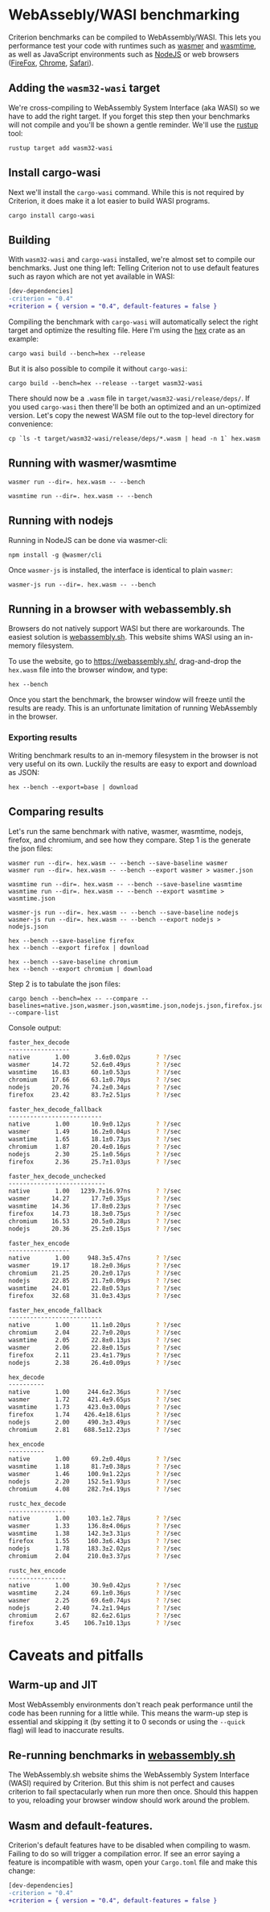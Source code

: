 # WebAssebly/WASI benchmarking

Criterion benchmarks can be compiled to WebAssembly/WASI. This lets you performance test your code with runtimes such as [wasmer](https://wasmer.io/) and [wasmtime](https://wasmtime.dev/), as well as JavaScript environments such as [NodeJS](https://nodejs.org/en/) or web browsers ([FireFox](https://www.mozilla.org/en-US/firefox/new/), [Chrome](https://www.google.com/chrome/), [Safari](https://www.apple.com/safari/)).

## Adding the `wasm32-wasi` target

We're cross-compiling to WebAssembly System Interface (aka WASI) so we have to add the right target. If you forget this step then your benchmarks will not compile and you'll be shown a gentle reminder. We'll use the [rustup](https://rustup.rs/) tool:

```properties
rustup target add wasm32-wasi
```

## Install cargo-wasi

Next we'll install the `cargo-wasi` command. While this is not required by Criterion, it does make it a lot easier to build WASI programs.

```properties
cargo install cargo-wasi
```

## Building

With `wasm32-wasi` and `cargo-wasi` installed, we're almost set to compile our benchmarks. Just one thing left: Telling Criterion not to use default features such as rayon which are not yet available in WASI:

```diff
[dev-dependencies]
-criterion = "0.4"
+criterion = { version = "0.4", default-features = false }
```

Compiling the benchmark with `cargo-wasi` will automatically select the right target and optimize the resulting file. Here I'm using the [hex](https://crates.io/crates/hex) crate as an example:

```properties
cargo wasi build --bench=hex --release
```

But it is also possible to compile it without `cargo-wasi`:

```properties
cargo build --bench=hex --release --target wasm32-wasi
```

There should now be a `.wasm` file in `target/wasm32-wasi/release/deps/`. If you used `cargo-wasi` then there'll be both an optimized and an un-optimized version. Let's copy the newest WASM file out to the top-level directory for convenience:

```console
cp `ls -t target/wasm32-wasi/release/deps/*.wasm | head -n 1` hex.wasm
```

## Running with wasmer/wasmtime

```properties
wasmer run --dir=. hex.wasm -- --bench
```

```properties
wasmtime run --dir=. hex.wasm -- --bench
```

## Running with nodejs

Running in NodeJS can be done via wasmer-cli:

```properties
npm install -g @wasmer/cli
```

Once `wasmer-js` is installed, the interface is identical to plain `wasmer`:

```properties
wasmer-js run --dir=. hex.wasm -- --bench
```

## Running in a browser with webassembly.sh

Browsers do not natively support WASI but there are workarounds. The easiest solution is [webassembly.sh](https://webassembly.sh/). This website shims WASI using an in-memory filesystem.

To use the website, go to https://webassembly.sh/, drag-and-drop the `hex.wasm` file into the browser window, and type:

```properties
hex --bench
```

Once you start the benchmark, the browser window will freeze until the results are ready. This is an unfortunate limitation of running WebAssembly in the browser.

### Exporting results

Writing benchmark results to an in-memory filesystem in the browser is not very useful on its own. Luckily the results are easy to export and download as JSON:

```properties
hex --bench --export=base | download
```

## Comparing results

Let's run the same benchmark with native, wasmer, wasmtime, nodejs, firefox, and chromium, and see how they compare. Step 1 is the generate the json files:

```properties
wasmer run --dir=. hex.wasm -- --bench --save-baseline wasmer
wasmer run --dir=. hex.wasm -- --bench --export wasmer > wasmer.json
```

```properties
wasmtime run --dir=. hex.wasm -- --bench --save-baseline wasmtime
wasmtime run --dir=. hex.wasm -- --bench --export wasmtime > wasmtime.json
```

```properties
wasmer-js run --dir=. hex.wasm -- --bench --save-baseline nodejs
wasmer-js run --dir=. hex.wasm -- --bench --export nodejs > nodejs.json
```

```properties
hex --bench --save-baseline firefox
hex --bench --export firefox | download
```

```properties
hex --bench --save-baseline chromium
hex --bench --export chromium | download
```

Step 2 is to tabulate the json files:

```properties
cargo bench --bench=hex -- --compare --baselines=native.json,wasmer.json,wasmtime.json,nodejs.json,firefox.json,chromium.json --compare-list
```

Console output:

```bash
faster_hex_decode
-----------------
native       1.00       3.6±0.02µs       ? ?/sec
wasmer      14.72      52.6±0.49µs       ? ?/sec
wasmtime    16.83      60.1±0.53µs       ? ?/sec
chromium    17.66      63.1±0.70µs       ? ?/sec
nodejs      20.76      74.2±0.34µs       ? ?/sec
firefox     23.42      83.7±2.51µs       ? ?/sec

faster_hex_decode_fallback
--------------------------
native       1.00      10.9±0.12µs       ? ?/sec
wasmer       1.49      16.2±0.04µs       ? ?/sec
wasmtime     1.65      18.1±0.73µs       ? ?/sec
chromium     1.87      20.4±0.16µs       ? ?/sec
nodejs       2.30      25.1±0.56µs       ? ?/sec
firefox      2.36      25.7±1.03µs       ? ?/sec

faster_hex_decode_unchecked
---------------------------
native       1.00   1239.7±16.97ns       ? ?/sec
wasmer      14.27      17.7±0.35µs       ? ?/sec
wasmtime    14.36      17.8±0.23µs       ? ?/sec
firefox     14.73      18.3±0.75µs       ? ?/sec
chromium    16.53      20.5±0.28µs       ? ?/sec
nodejs      20.36      25.2±0.15µs       ? ?/sec

faster_hex_encode
-----------------
native       1.00     948.3±5.47ns       ? ?/sec
wasmer      19.17      18.2±0.36µs       ? ?/sec
chromium    21.25      20.2±0.17µs       ? ?/sec
nodejs      22.85      21.7±0.09µs       ? ?/sec
wasmtime    24.01      22.8±0.53µs       ? ?/sec
firefox     32.68      31.0±3.43µs       ? ?/sec

faster_hex_encode_fallback
--------------------------
native       1.00      11.1±0.20µs       ? ?/sec
chromium     2.04      22.7±0.20µs       ? ?/sec
wasmtime     2.05      22.8±0.13µs       ? ?/sec
wasmer       2.06      22.8±0.15µs       ? ?/sec
firefox      2.11      23.4±1.79µs       ? ?/sec
nodejs       2.38      26.4±0.09µs       ? ?/sec

hex_decode
----------
native       1.00     244.6±2.36µs       ? ?/sec
wasmer       1.72     421.4±9.65µs       ? ?/sec
wasmtime     1.73     423.0±3.00µs       ? ?/sec
firefox      1.74    426.4±18.61µs       ? ?/sec
nodejs       2.00     490.3±3.49µs       ? ?/sec
chromium     2.81    688.5±12.23µs       ? ?/sec

hex_encode
----------
native       1.00      69.2±0.40µs       ? ?/sec
wasmtime     1.18      81.7±0.38µs       ? ?/sec
wasmer       1.46     100.9±1.22µs       ? ?/sec
nodejs       2.20     152.5±1.93µs       ? ?/sec
chromium     4.08     282.7±4.19µs       ? ?/sec

rustc_hex_decode
----------------
native       1.00     103.1±2.78µs       ? ?/sec
wasmer       1.33     136.8±4.06µs       ? ?/sec
wasmtime     1.38     142.3±3.31µs       ? ?/sec
firefox      1.55     160.3±6.43µs       ? ?/sec
nodejs       1.78     183.3±2.02µs       ? ?/sec
chromium     2.04     210.0±3.37µs       ? ?/sec

rustc_hex_encode
----------------
native       1.00      30.9±0.42µs       ? ?/sec
wasmtime     2.24      69.1±0.36µs       ? ?/sec
wasmer       2.25      69.6±0.74µs       ? ?/sec
nodejs       2.40      74.2±1.94µs       ? ?/sec
chromium     2.67      82.6±2.61µs       ? ?/sec
firefox      3.45    106.7±10.13µs       ? ?/sec
```

# Caveats and pitfalls

## Warm-up and JIT

Most WebAssembly environments don't reach peak performance until the code has been running for a little while. This means the warm-up step is essential and skipping it (by setting it to 0 seconds or using the `--quick` flag) will lead to inaccurate results.

## Re-running benchmarks in [webassembly.sh](https://webassembly.sh/)

The WebAssembly.sh website shims the WebAssembly System Interface (WASI) required by Criterion. But this shim is not perfect and causes criterion to fail spectacularly when run more then once. Should this happen to you, reloading your browser window should work around the problem.

## Wasm and default-features.

Criterion's default features have to be disabled when compiling to wasm. Failing to do so will trigger a compilation error. If see an error saying a feature is incompatible with wasm, open your `Cargo.toml` file and make this change:

```diff
[dev-dependencies]
-criterion = "0.4"
+criterion = { version = "0.4", default-features = false }
```